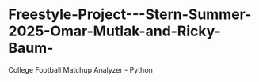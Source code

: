 # Freestyle-Project---Stern-Summer-2025-Omar-Mutlak-and-Ricky-Baum-
College Football Matchup Analyzer - Python
